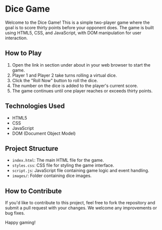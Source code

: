 # Dice Game

Welcome to the Dice Game! This is a simple two-player game where the goal is to score thirty points before your opponent does. The game is built using HTML5, CSS, and JavaScript, with DOM manipulation for user interaction.

## How to Play

1. Open the link in section under about in your web browser to start the game.
2. Player 1 and Player 2 take turns rolling a virtual dice.
3. Click the "Roll Now" button to roll the dice.
4. The number on the dice is added to the player's current score.
5. The game continues until one player reaches or exceeds thirty points.

## Technologies Used

- HTML5
- CSS
- JavaScript
- DOM (Document Object Model)

## Project Structure

- `index.html`: The main HTML file for the game.
- `styles.css`: CSS file for styling the game interface.
- `script.js`: JavaScript file containing game logic and event handling.
- `images/`: Folder containing dice images.

## How to Contribute

If you'd like to contribute to this project, feel free to fork the repository and submit a pull request with your changes. We welcome any improvements or bug fixes.

Happy gaming!
